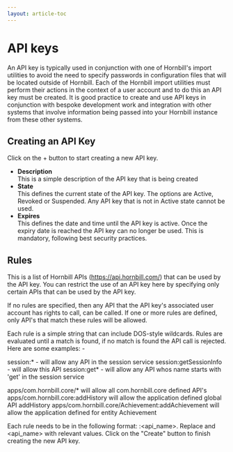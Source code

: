 ```yaml
---
layout: article-toc
---
```

# API keys
An API key is typically used in conjunction with one of Hornbill's import utilities to avoid the need to specify passwords in configuration files that will be located outside of Hornbill. Each of the Hornbill import utilities must perform their actions in the context of a user account and to do this an API key must be created. It is good practice to create and use API keys in conjunction with bespoke development work and integration with other systems that involve information being passed into your Hornbill instance from these other systems.

## Creating an API Key
Click on the + button to start creating a new API key.

* **Description**<br>This is a simple description of the API key that is being created
* **State**<br>This defines the current state of the API key. The options are Active, Revoked or Suspended. Any API key that is not in Active state cannot be used.
* **Expires**<br>This defines the date and time until the API key is active. Once the expiry date is reached the API key can no longer be used. This is mandatory, following best security practices.

## Rules
This is a list of Hornbill APIs (https://api.hornbill.com/) that can be used by the API key. You can restrict the use of an API key here by specifying only certain APIs that can be used by the API key.

If no rules are specified, then any API that the API key's associated user account has rights to call, can be called. If one or more rules are defined, only API's that match these rules will be allowed.

Each rule is a simple string that can include DOS-style wildcards. Rules are evaluated until a match is found, if no match is found the API call is rejected.
Here are some examples: -

session:* - will allow any API in the session service
session:getSessionInfo - will allow this API
session:get* - will allow any API whos name starts with 'get' in the session service

apps/com.hornbill.core/* will allow all com.hornbill.core defined API's
apps/com.hornbill.core:addHistory will allow the application defined global API addHistory
apps/com.hornbill.core/Achievement:addAchievement will allow the application defined for entity Achievement

Each rule needs to be in the following format: <service>:<api_name>. Replace <service> and <api_name> with relevant values.
Click on the "Create" button to finish creating the new API key.